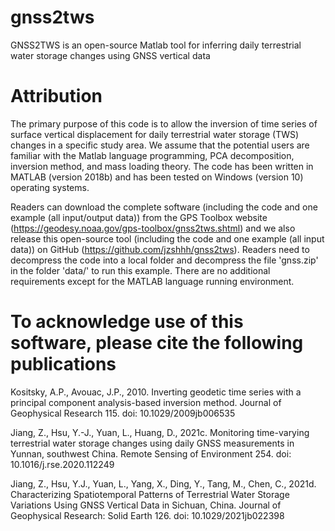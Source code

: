 # gnss2tws
GNSS2TWS is an open-source Matlab tool for inferring daily terrestrial water storage changes using GNSS vertical data


# Attribution
The primary purpose of this code is to allow the inversion of time series of surface vertical displacement for daily terrestrial water storage (TWS) changes in a specific study area. We assume that the potential users are familiar with the Matlab language programming, PCA decomposition, inversion method, and mass loading theory. The code has been written in MATLAB (version 2018b) and has been tested on Windows (version 10) operating systems.

Readers can download the complete software (including the code and one example (all input/output data)) from the GPS Toolbox website (https://geodesy.noaa.gov/gps-toolbox/gnss2tws.shtml) and we also release this open-source tool (including the code and one example (all input data)) on GitHub (https://github.com/jzshhh/gnss2tws). Readers need to decompress the code into a local folder and decompress the file 'gnss.zip' in the folder 'data/' to run this example. There are no additional requirements except for the MATLAB language running environment. 


# To acknowledge use of this software, please cite the following publications
Kositsky, A.P., Avouac, J.P., 2010. Inverting geodetic time series with a principal component analysis-based inversion method. Journal of Geophysical Research 115. doi: 10.1029/2009jb006535

Jiang, Z., Hsu, Y.-J., Yuan, L., Huang, D., 2021c. Monitoring time-varying terrestrial water storage changes using daily GNSS measurements in Yunnan, southwest China. Remote Sensing of Environment 254. doi: 10.1016/j.rse.2020.112249 

Jiang, Z., Hsu, Y.J., Yuan, L., Yang, X., Ding, Y., Tang, M., Chen, C., 2021d. Characterizing Spatiotemporal Patterns of Terrestrial Water Storage Variations Using GNSS Vertical Data in Sichuan, China. Journal of Geophysical Research: Solid Earth 126. doi: 10.1029/2021jb022398
